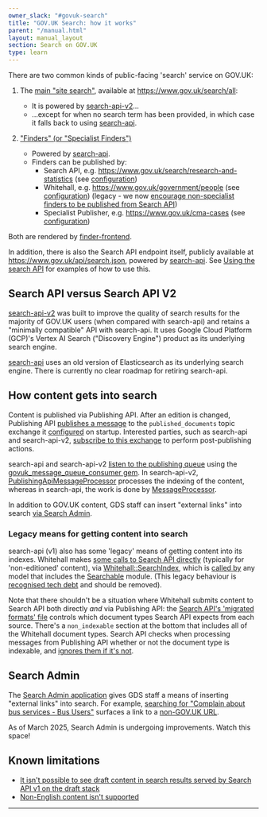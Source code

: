 ```yaml
---
owner_slack: "#govuk-search"
title: "GOV.UK Search: how it works"
parent: "/manual.html"
layout: manual_layout
section: Search on GOV.UK
type: learn
---
```


There are two common kinds of public-facing 'search' service on GOV.UK:

1. The [main "site search"](#main-site-search), available at <https://www.gov.uk/search/all>:
   - It is powered by [search-api-v2][]...
   - ...except for when no search term has been provided, in which case it falls back to using [search-api][].

2. ["Finders" (or "Specialist Finders")](#finders)
   - Powered by [search-api][].
   - Finders can be published by:
     - Search API, e.g. <https://www.gov.uk/search/research-and-statistics> (see [configuration](https://github.com/alphagov/search-api/blob/35c45fd61665869cead7b7fa7e3c123311f30bf3/config/finders/statistics_finder.yml))
     - Whitehall, e.g. <https://www.gov.uk/government/people> (see [configuration](https://github.com/alphagov/whitehall/blob/6372d382990abd4d42e8696cf50204005382d5ca/lib/finders/people.json)) (legacy - we now [encourage non-specialist finders to be published from Search API](https://github.com/alphagov/whitehall/blob/e748b577e0f13c01fe62bad2a303340ab5acc7c4/docs/finders.md#L17))
     - Specialist Publisher, e.g. <https://www.gov.uk/cma-cases> (see [configuration](https://github.com/alphagov/specialist-publisher/blob/73392474433567dd5da75d4c307d99a2fe83c9b6/lib/documents/schemas/cma_cases.json))

Both are rendered by [finder-frontend](https://github.com/alphagov/finder-frontend).

In addition, there is also the Search API endpoint itself, publicly available at <https://www.gov.uk/api/search.json>, powered by [search-api][]. See [Using the search API](https://docs.publishing.service.gov.uk/repos/search-api/using-the-search-api.html) for examples of how to use this.

## Search API versus Search API V2

[search-api-v2][] was built to improve the quality of search results for the majority of GOV.UK users (when compared with search-api) and retains a "minimally compatible" API with search-api. It uses Google Cloud Platform (GCP)'s Vertex AI Search ("Discovery Engine") product as its underlying search engine.

[search-api][] uses an old version of Elasticsearch as its underlying search engine. There is currently no clear roadmap for retiring search-api.

## How content gets into search

Content is published via Publishing API. After an edition is changed, Publishing API [publishes a message](https://github.com/alphagov/publishing-api/blob/6143731ffad5db48476d7647a75413c42a5224fd/app/services/downstream_service.rb#L40) to the `published_documents` topic exchange it [configured](https://github.com/alphagov/publishing-api/blob/52a763dc2bf29fd7038bdc6b8db3b617dfadafab/config/initializers/services.rb#L38-L49) on startup. Interested parties, such as search-api and search-api-v2, [subscribe to this exchange](https://github.com/alphagov/search-api/blob/a8045a2ef9d906e05d36a7708672e176dc4a3f8a/lib/tasks/message_queue.rake#L4-L13) to perform post-publishing actions.

search-api and search-api-v2 [listen to the publishing queue](https://github.com/alphagov/search-api/blob/a8045a2ef9d906e05d36a7708672e176dc4a3f8a/lib/tasks/message_queue.rake#L15-L21) using the [govuk_message_queue_consumer gem](https://github.com/alphagov/govuk_message_queue_consumer). In search-api-v2, [PublishingApiMessageProcessor](https://github.com/alphagov/search-api-v2/blob/main/app/message_processors/publishing_api_message_processor.rb) processes the indexing of the content, whereas in search-api, the work is done by [MessageProcessor](https://github.com/alphagov/search-api/blob/ae8308de19a1521777ca1bd6a1a828efaef2c2d3/lib/indexer/message_processor.rb#L11).

In addition to GOV.UK content, GDS staff can insert "external links" into search [via Search Admin](#search-admin).

### Legacy means for getting content into search

search-api (v1) also has some 'legacy' means of getting content into its indexes. Whitehall makes [some calls to Search API directly](https://github.com/alphagov/whitehall/blob/e748b577e0f13c01fe62bad2a303340ab5acc7c4/lib/whitehall/searchable.rb#L53) (typically for 'non-editioned' content), via [Whitehall::SearchIndex](https://github.com/alphagov/whitehall/blob/e748b577e0f13c01fe62bad2a303340ab5acc7c4/lib/whitehall/search_index.rb#L40), which is [called by](https://github.com/alphagov/whitehall/blob/a67fae1b8a0963927f38ce9987b99059fa9fff92/app/models/concerns/searchable.rb#L116) any model that includes the [Searchable](https://github.com/alphagov/whitehall/blob/a67fae1b8a0963927f38ce9987b99059fa9fff92/app/models/concerns/searchable.rb) module. (This legacy behaviour is [recognised tech debt](https://trello.com/c/vnrBGTvr/26-search-is-populated-by-whitehall-sending-data) and should be removed).

Note that there shouldn't be a situation where Whitehall submits content to Search API both directly _and_ via Publishing API: the [Search API's 'migrated formats' file](https://github.com/alphagov/search-api/blob/main/config/govuk_index/migrated_formats.yaml) controls which document types Search API expects from each source. There's a `non_indexable` section at the bottom that includes all of the Whitehall document types. Search API checks when processing messages from Publishing API whether or not the document type is indexable, and [ignores them if it's not](https://github.com/alphagov/search-api/blob/60a909bb51229fa5ad683be49f873084557fc0a9/lib/govuk_index/publishing_event_worker.rb#L88).

## Search Admin

The [Search Admin application](https://search-admin.publishing.service.gov.uk/) gives GDS staff a means of inserting "external links" into search. For example, [searching for "Complain about bus services - Bus Users"](https://www.gov.uk/search/all?keywords=Complain+about+bus+services+-+Bus+Users) surfaces a link to a [non-GOV.UK URL](https://bususers.org/uk/complaints-administrator/).

As of March 2025, Search Admin is undergoing improvements. Watch this space!

## Known limitations

- [It isn't possible to see draft content in search results served by Search API v1 on the draft stack](https://trello.com/c/OwzUwkD6/103-it-isnt-possible-to-see-draft-content-in-search-results-served-by-search-api-v1-on-the-draft-stack)
- [Non-English content isn't supported](https://trello.com/c/ZzszTweH/115-non-english-content-isnt-supported-by-search-api)

---

[search-api-v2]: https://github.com/alphagov/search-api-v2
[search-api]: https://github.com/alphagov/search-api
